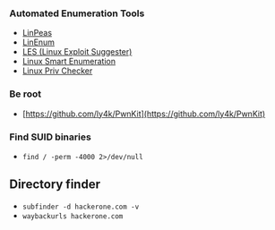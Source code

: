 ### Automated Enumeration Tools

- [LinPeas](https://github.com/carlospolop/privilege-escalation-awesome-scripts-suite/tree/master/linPEAS)
- [LinEnum](https://github.com/rebootuser/LinEnum)
- [LES (Linux Exploit Suggester)](https://github.com/mzet-/linux-exploit-suggester)
- [Linux Smart Enumeration](https://github.com/diego-treitos/linux-smart-enumeration)
- [Linux Priv Checker](https://github.com/linted/linuxprivchecker)

### Be root

- [https://github.com/ly4k/PwnKit](https://github.com/ly4k/PwnKit)

### Find SUID binaries

  - `find / -perm -4000 2>/dev/null`

## Directory finder
  - `subfinder -d hackerone.com -v`
  - `waybackurls hackerone.com`
